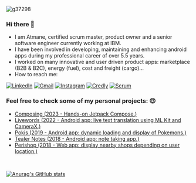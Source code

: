 ![g37298](https://user-images.githubusercontent.com/42352387/171279605-f5f87b75-2789-4b2b-b147-ce3084822682.png)

### Hi there 👋

- I am Atmane, certified scrum master, product owner and a senior software engineer currently working at IBM.
- I have been involved in developing, maintaining and enhancing android apps during my professional career of over 5.5 years. 
- I worked on many innovative and user driven product apps: marketplace (B2B & B2C), energy (fuel), cost and freight (cargo)...  
- How to reach me: 

<a href="https://www.linkedin.com/in/atmanetaoussi/">![LinkedIn](https://img.shields.io/badge/linkedin-%230077B5.svg?style=for-the-badge&logo=linkedin&logoColor=white)</a> 
<a href="mailto:atmane.taoussi@gmail.com">![Gmail](https://img.shields.io/badge/Gmail-D14836?style=for-the-badge&logo=gmail&logoColor=white)</a> <a href="https://www.instagram.com/atmanetaoussi/">![Instagram](https://img.shields.io/badge/Instagram-%23E4405F.svg?style=for-the-badge&logo=Instagram&logoColor=white)</a>
<a href="https://www.credly.com/users/atmane-taoussi/badges">![Credly](https://img.shields.io/badge/Certifications-white?style=for-the-badge&logo=credly&logoColor=black)</a>
<a href="https://www.scrum.org/user/571133">![Scrum](https://img.shields.io/badge/Scrum%20Profile-darkgreen?style=for-the-badge)</a>





### Feel free to check some of my personal projects: 😍
  - <a href="https://github.com/atidevs/composing">Composing (2023 - Hands-on Jetpack Compose.)</a>
  - <a href="https://github.com/atidevs/livewords">Livewords (2022 - Android app: live text translation using ML Kit and CameraX.)</a>
  - <a href="https://github.com/atidevs/pokis">Pokis (2019 - Android app: dynamic loading and display of Pokemons.)</a>
  - <a href="https://github.com/atidevs/Tealer-Notes">Tealer Notes (2018 - Android app: note taking app.)</a>
  - <a href="https://github.com/atidevs/perishop">Perishop (2018 - Web app: display nearby shops depending on user location.)</a>

<br/>

[![Anurag's GitHub stats](https://github-readme-stats.vercel.app/api?username=atidevs&count_private=true&show_icons=true&theme=chartreuse-dark)](https://github.com/anuraghazra/github-readme-stats)



<!--
**atidevs/atidevs** is a ✨ _special_ ✨ repository because its `README.md` (this file) appears on your GitHub profile.

Here are some ideas to get you started:

- 🔭 I’m currently working on ...
- 🌱 I’m currently learning ...
- 👯 I’m looking to collaborate on ...
- 🤔 I’m looking for help with ...
- 💬 Ask me about ...
- 📫 How to reach me: ...
- 😄 Pronouns: ...
- ⚡ Fun fact: ...
-->


